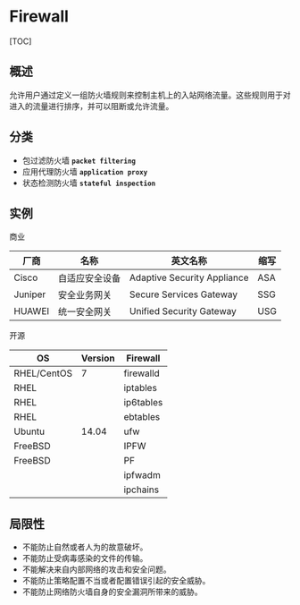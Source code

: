 # Firewall

[TOC]

## 概述

允许用户通过定义一组防火墙规则来控制主机上的入站网络流量。这些规则用于对进入的流量进行排序，并可以阻断或允许流量。 

## 分类

* 包过滤防火墙 **`packet filtering`**
* 应用代理防火墙 **`application proxy`**
* 状态检测防火墙 **`stateful inspection`**

## 实例

商业

| 厂商    | 名称           | 英文名称                    | 缩写 |
| ------- | -------------- | --------------------------- | ---- |
| Cisco   | 自适应安全设备 | Adaptive Security Appliance | ASA  |
| Juniper | 安全业务网关   | Secure Services Gateway     | SSG  |
| HUAWEI  | 统一安全网关   | Unified Security Gateway    | USG  |

开源

| OS          | Version | Firewall  |
| ----------- | ------- | --------- |
| RHEL/CentOS | 7       | firewalld |
| RHEL        |         | iptables  |
| RHEL        |         | ip6tables |
| RHEL        |         | ebtables  |
| Ubuntu      | 14.04   | ufw       |
| FreeBSD     |         | IPFW      |
| FreeBSD     |         | PF        |
|             |         | ipfwadm   |
|             |         | ipchains  |

## 局限性

* 不能防止自然或者人为的故意破坏。
* 不能防止受病毒感染的文件的传输。
* 不能解决来自内部网络的攻击和安全问题。
* 不能防止策略配置不当或者配置错误引起的安全威胁。
* 不能防止网络防火墙自身的安全漏洞所带来的威胁。